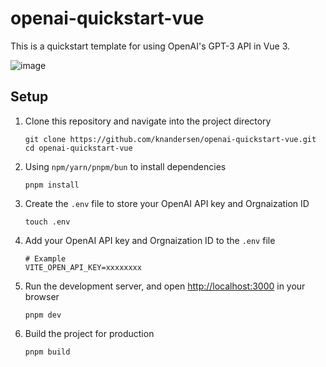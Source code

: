 # openai-quickstart-vue

This is a quickstart template for using OpenAI's GPT-3 API in Vue 3.

![image](./assets/preview.png)

## Setup

1. Clone this repository and navigate into the project directory

   ```shell
   git clone https://github.com/knandersen/openai-quickstart-vue.git
   cd openai-quickstart-vue
   ```

2. Using `npm/yarn/pnpm/bun` to install dependencies

   ```shell
   pnpm install
   ```

3. Create the `.env` file to store your OpenAI API key and Orgnaization ID

   ```shell
   touch .env
   ```

4. Add your OpenAI API key and Orgnaization ID to the `.env` file

   ```shell
   # Example
   VITE_OPEN_API_KEY=xxxxxxxx
   ```

5. Run the development server, and open [http://localhost:3000](http://localhost:3000) in your browser

   ```shell
   pnpm dev
   ```

6. Build the project for production

   ```shell
   pnpm build
   ```
